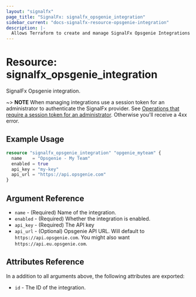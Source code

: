 ```yaml
---
layout: "signalfx"
page_title: "SignalFx: signalfx_opsgenie_integration"
sidebar_current: "docs-signalfx-resource-opsgenie-integration"
description: |-
  Allows Terraform to create and manage SignalFx Opsgenie Integrations
---
```


# Resource: signalfx_opsgenie_integration

SignalFx Opsgenie integration.

~> **NOTE** When managing integrations use a session token for an administrator to authenticate the SignalFx provider. See [Operations that require a session token for an administrator](https://dev.splunk.com/observability/docs/administration/authtokens#Operations-that-require-a-session-token-for-an-administrator). Otherwise you'll receive a 4xx error.

## Example Usage

```tf
resource "signalfx_opsgenie_integration" "opgenie_myteam" {
  name    = "Opsgenie - My Team"
  enabled = true
  api_key = "my-key"
  api_url = "https://api.opsgenie.com"
}
```

## Argument Reference

* `name` - (Required) Name of the integration.
* `enabled` - (Required) Whether the integration is enabled.
* `api_key` - (Required) The API key
* `api_url` - (Optional) Opsgenie API URL. Will default to `https://api.opsgenie.com`. You might also want `https://api.eu.opsgenie.com`.

## Attributes Reference

In a addition to all arguments above, the following attributes are exported:

* `id` - The ID of the integration.
